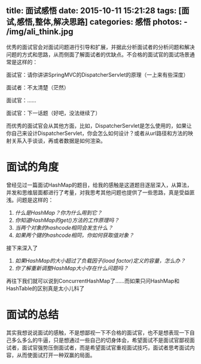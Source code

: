 title: 面试感悟
date: 2015-10-11 15:21:28
tags: [面试,感悟,整体,解决思路]
categories: 感悟
photos:
	- /img/ali_think.jpg
---
优秀的面试官会对面试问题进行引导和扩展，并据此分析面试者的分析问题和解决问题的方式和思路，从而侧面了解面试者的优缺点。不合格的面试官的面试场景通常是这样的：

面试官：请你讲讲SpringMVC的DispatcherServlet的原理（一上来有些深度）

面试者：不太清楚（茫然）

面试官：……

面试官：下一话题（好吧，没法继续了）
<!--more-->
而优秀的面试官会从其他方面，比如，DispatcherServlet是怎么使用的，如果让你自己来设计DispatcherServlet，你会怎么如何设计？或者从url路径和方法的映射关系入手谈谈，再或者数据是如何渲染。

# 面试的角度

曾经见过一篇面试HashMap的题目，给我的感触是这道题目逐层深入，从算法，并发和思维层面都进行了考量，对我思考其他问题也提供了一些思路，真是受益匪浅。问题是这样的：

1. *什么是HashMap？你为什么用到它？*
2. *你知道HashMap的get()方法的工作原理吗？*
3. *当两个对象的hashcode相同会发生什么？*
4. *如果两个键的hashcode相同，你如何获取值对象？*

接下来深入了

1. *如果HashMap的大小超过了负载因子(load factor)定义的容量，怎么办？*
2. *你了解重新调整HashMap大小存在什么问题吗？*

再往下我们就可以说到ConcurrentHashMap了……而如果只问HashMap和HashTable的区别真是太小儿科了

# 面试的总结

其实我想说说面试的感触，不是想鄙视一下不合格的面试官，也不是想表现一下自己多么多么的牛逼，只是想通过一些自己的切身体会，希望面试不是面试官鄙视面试者，面试官强势压倒面试者，而是希望面试官重视面试技巧，面试者思考面试内容，从而使面试打开一种双赢的局面。

